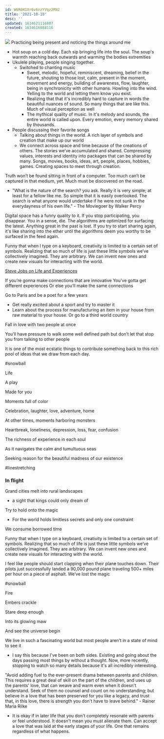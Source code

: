 ```yaml
---
id: W6RGH1Xr6v6nzYVqz2RN2
title: '2021-10-18'
desc: ''
updated: 1634621116807
created: 1634616088116
---
```


![](/assets/images/2021-10-18-21-12-40.png)
Practicing being present and noticing the things around me
- Hot soup on a cold day. Each sip bringing life into the soul. The soup's warmth reaching back outwards and warming the bodies extremities
- Ukulele playing, people singing together. 
    - Switched to chanting music
        - Sweet, melodic, hopeful, reminiscent, dreaming, belief in the future, shouting to those lost, calm, present in the moment, movement and energy, building of awareness, flow, laughter, being in synchronicity with other humans. Howling into the wind. Yelling to the world and letting them know you exist.
        - Realizing that that it's incredibly hard to capture in words the beautiful nuances of sound. So many things that are like this. Much of visual perception as well
        - The mythical quality of music. In it's melody and sounds, the entire world is called upon. Every emotion, every memory shared by thousands.
- People discussing their favorite songs
    - Talking about things in the world. A rich layer of symbols and creation that make up our world
    - We connect across space and time because of the creations of others. The stories we’ve accumulated and shared. Compressing values, interests and identity into packages that can be shared by many. Songs, movies, books, ideas, art, people, places, hobbies, games. Creating spaces to meet through creation.
 

Truth won’t be found sitting in front of a computer. Too much can’t be captured in that medium, yet. Much must be discovered on the road.
- "What is the nature of the search? you ask. Really it is very simple; at least for a fellow like me. So simple that it is easily overlooked. The search is what anyone would undertake if he were not sunk in the everydayness of his own life." - The Moviegoer by Walker Percy

Digital space has a funny quality to it. If you stop participating, you disappear. You in a sense, die. The algorithms are optimized for surfacing the latest. Anything great in the past is lost. If you try to start sharing again, it's like sharing into the ether until the algorithms deem you worthy to be surfaced in the feed again.

Funny that when I type on a keyboard, creativity is limited to a certain set of symbols. Realizing that so much of life is just these little symbols we’ve collectively imagined. They are arbitrary. We can invent new ones and create new visuals for interacting with the world.


[Steve Jobs on Life and Experiences](https://www.youtube.com/watch?v=oPbcM5N5Sqg&ab_channel=JayJackson)

If you’re gonna make connections that are innovative
You’ve gotta get different experiences
Or else you’ll make the same connections
 
Go to Paris and be a poet for a few years
- Get really excited about a sport and try to master it
- Learn about the process for manufacturing an item in your house from raw material to your house. 
Or go to a third world country

Fall in love with two people at once

You’ll have pressure to walk some well defined path but don’t let that stop you from talking to other people

It is one of the most ecstatic things to contribute something back to this rich pool of ideas that we draw from each day. 

#snowball 

Life

A play

Made for you

Moments full of color

Celebration, laughter, love, adventure, home

At other times, moments harboring monsters

Heartbreak, loneliness, depression, loss, fear, confusion

The richness of experience in each soul

As it navigates the calm and tumultuous seas

Seeking reason for the beautiful madness of our existence


#linestretching

### In flight
Grand cities melt into rural landscapes
- a sight that kings could only dream of

Try to hold onto the magic
- For the world holds limitless secrets and only one constraint

We consume borrowed time


Funny that when I type on a keyboard, creativity is limited to a certain set of symbols. Realizing that so much of life is just these little symbols we’ve collectively imagined. They are arbitrary. We can invent new ones and create new visuals for interacting with the world.

I feel like people should start clapping when their plane touches down. Their pilots just successfully landed a 90,000 pound plane traveling 500+ miles per hour on a piece of asphalt. We’ve lost the magic

#snowball

Fire

Embers crackle

Stare deep enough

Into its glowing maw

And see the universe begin


We live in such a fascinating world but most people aren’t in a state of mind to see it
- I say this because I've been on both sides. Existing and going about the days passing most things by without a thought. Now, more recently, stopping to watch so many details because it's all incredibly interesting.

"Avoid adding fuel to the ever-present drama between parents and children. This requires a great deal of skill on the part of the children, and uses up the parents' love, that can weave and warm even when it doesn't understand. Seek of them no counsel and count on no understanding; but believe in a love that has been preserved for you like a legacy, and trust that, in this love, there is strength you don't have to leave behind." - Rainer Maria Rilke
- It is okay if in later life that you don't completely resonate with parents or feel understood. It doesn't mean you must alienate them. Can accept a love that was laid at the early stages of your life. One that remains regardless of what happens.